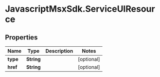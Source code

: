 # JavascriptMsxSdk.ServiceUIResource

## Properties

Name | Type | Description | Notes
------------ | ------------- | ------------- | -------------
**type** | **String** |  | [optional] 
**href** | **String** |  | [optional] 


